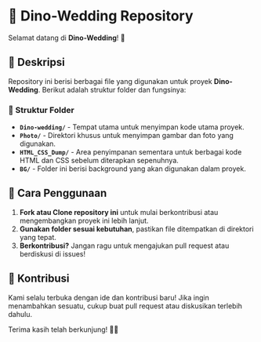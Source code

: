 # 🦖 Dino-Wedding Repository

Selamat datang di **Dino-Wedding**! 🎉

## 📌 Deskripsi
Repository ini berisi berbagai file yang digunakan untuk proyek **Dino-Wedding**. Berikut adalah struktur folder dan fungsinya:

### 📂 Struktur Folder
- **`Dino-wedding/`** - Tempat utama untuk menyimpan kode utama proyek.
- **`Photo/`** - Direktori khusus untuk menyimpan gambar dan foto yang digunakan.
- **`HTML_CSS_Dump/`** - Area penyimpanan sementara untuk berbagai kode HTML dan CSS sebelum diterapkan sepenuhnya.
- **`BG/`** - Folder ini berisi background yang akan digunakan dalam proyek.

## 🚀 Cara Penggunaan
1. **Fork atau Clone repository ini** untuk mulai berkontribusi atau mengembangkan proyek ini lebih lanjut.
2. **Gunakan folder sesuai kebutuhan**, pastikan file ditempatkan di direktori yang tepat.
3. **Berkontribusi?** Jangan ragu untuk mengajukan pull request atau berdiskusi di issues!

## 📢 Kontribusi
Kami selalu terbuka dengan ide dan kontribusi baru! Jika ingin menambahkan sesuatu, cukup buat pull request atau diskusikan terlebih dahulu.

Terima kasih telah berkunjung! 🚀🔥
